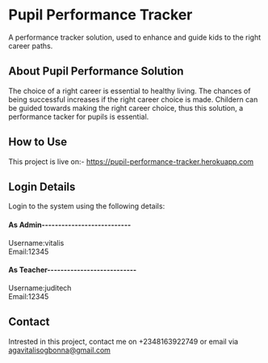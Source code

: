 # Pupil Performance Tracker
<p style="text: center"> A performance tracker solution, used to enhance and guide kids to the right career paths.</p>


## About Pupil Performance Solution
The choice of a right career is essential to healthy living. The chances of being successful increases if the right career choice is made.
Childern can be guided towards making the right career choice, thus this solution, a performance tacker for pupils is essential.

## How to Use
This project is live on:- https://pupil-performance-tracker.herokuapp.com

## Login Details
Login to the system using the following details:
#### As Admin---------------------------
Username:vitalis<br>
Email:12345


#### As Teacher---------------------------
Username:juditech<br>
Email:12345


## Contact
Intrested in this project, contact me on +2348163922749 or email via agavitalisogbonna@gmail.com 
